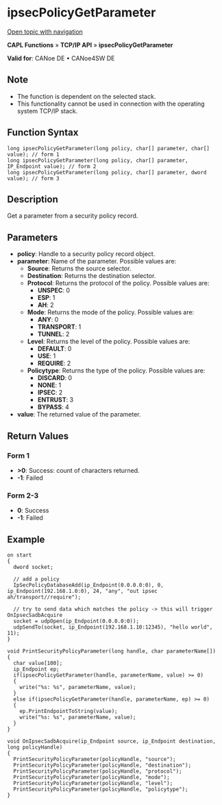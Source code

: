 # ipsecPolicyGetParameter

[Open topic with navigation](../../../../../CANoeDEFamily.htm#Topics/CAPLFunctions/TCPIPAPI/Functions/CAPLfunctionIpsecPolicyGetParameter.md)

**CAPL Functions** » **TCP/IP API** » **ipsecPolicyGetParameter**

**Valid for**: CANoe DE • CANoe4SW DE

## Note
- The function is dependent on the selected stack.
- This functionality cannot be used in connection with the operating system TCP/IP stack.

## Function Syntax

```plaintext
long ipsecPolicyGetParameter(long policy, char[] parameter, char[] value); // form 1
long ipsecPolicyGetParameter(long policy, char[] parameter, IP_Endpoint value); // form 2
long ipsecPolicyGetParameter(long policy, char[] parameter, dword value); // form 3
```

## Description

Get a parameter from a security policy record.

## Parameters

- **policy**: Handle to a security policy record object.
- **parameter**: Name of the parameter. Possible values are:
  - **Source**: Returns the source selector.
  - **Destination**: Returns the destination selector.
  - **Protocol**: Returns the protocol of the policy. Possible values are:
    - **UNSPEC**: 0
    - **ESP**: 1
    - **AH**: 2
  - **Mode**: Returns the mode of the policy. Possible values are:
    - **ANY**: 0
    - **TRANSPORT**: 1
    - **TUNNEL**: 2
  - **Level**: Returns the level of the policy. Possible values are:
    - **DEFAULT**: 0
    - **USE**: 1
    - **REQUIRE**: 2
  - **Policytype**: Returns the type of the policy. Possible values are:
    - **DISCARD**: 0
    - **NONE**: 1
    - **IPSEC**: 2
    - **ENTRUST**: 3
    - **BYPASS**: 4
- **value**: The returned value of the parameter.

## Return Values

### Form 1

- **>0**: Success: count of characters returned.
- **-1**: Failed

### Form 2-3

- **0**: Success
- **-1**: Failed

## Example

```plaintext
on start
{
  dword socket;

  // add a policy
  IpSecPolicyDatabaseAdd(ip_Endpoint(0.0.0.0:0), 0, ip_Endpoint(192.168.1.0:0), 24, "any", "out ipsec ah/transport//require");

  // try to send data which matches the policy -> this will trigger OnIpsecSadbAcquire
  socket = udpOpen(ip_Endpoint(0.0.0.0:0));
  udpSendTo(socket, ip_Endpoint(192.168.1.10:12345), "hello world", 11);
}

void PrintSecurityPolicyParameter(long handle, char parameterName[])
{
  char value[100];
  ip_Endpoint ep;
  if(ipsecPolicyGetParameter(handle, parameterName, value) >= 0)
  {
    write("%s: %s", parameterName, value);
  }
  else if(ipsecPolicyGetParameter(handle, parameterName, ep) >= 0)
  {
    ep.PrintEndpointToString(value);
    write("%s: %s", parameterName, value);
  }
}

void OnIpsecSadbAcquire(ip_Endpoint source, ip_Endpoint destination, long policyHandle)
{
  PrintSecurityPolicyParameter(policyHandle, "source");
  PrintSecurityPolicyParameter(policyHandle, "destination");
  PrintSecurityPolicyParameter(policyHandle, "protocol");
  PrintSecurityPolicyParameter(policyHandle, "mode");
  PrintSecurityPolicyParameter(policyHandle, "level");
  PrintSecurityPolicyParameter(policyHandle, "policytype");
}
```
